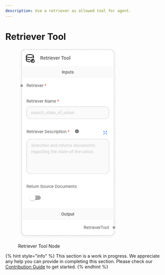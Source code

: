 ```yaml
---
description: Use a retriever as allowed tool for agent.
---
```


# Retriever Tool

<figure><img src="../../../.gitbook/assets/image (8) (1) (1) (1) (1).png" alt="" width="311"><figcaption><p>Retriever Tool Node</p></figcaption></figure>

{% hint style="info" %}
This section is a work in progress. We appreciate any help you can provide in completing this section. Please check our [Contribution Guide](broken-reference) to get started.
{% endhint %}
